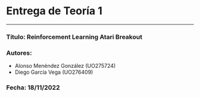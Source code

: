 # Entrega de Teoría 1
---
### Título: Reinforcement Learning Atari Breakout
### Autores:
- Alonso Menéndez González (UO275724)
- Diego García Vega (UO276409)
### Fecha: 18/11/2022
